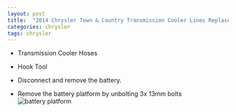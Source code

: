 ```yaml
---
layout: post
title:  "2014 Chrysler Town & Country Transmission Cooler Lines Replacement"
categories: chrysler 
tags: chrysler
---
```



* Transmission Cooler Hoses
* Hook Tool

* Disconnect and remove the battery.
* Remove the battery platform by unbolting 3x 13mm bolts
![battery platform](/extras/battery_shelf.jpg)